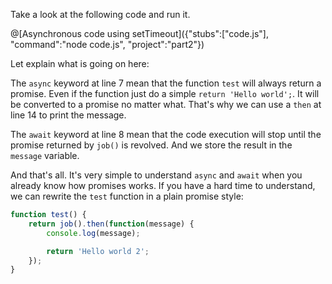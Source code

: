 Take a look at the following code and run it.

@[Asynchronous code using setTimeout]({"stubs":["code.js"], "command":"node code.js", "project":"part2"})

Let explain what is going on here:

The `async` keyword at line 7 mean that the function `test` will always return a promise. Even if the function just do a simple `return 'Hello world';`. It will be converted to a promise no matter what. That's why we can use a `then` at line 14 to print the message.

The `await` keyword at line 8 mean that the code execution will stop until the promise returned by `job()` is revolved. And we store the result in the `message` variable.

And that's all. It's very simple to understand `async` and `await` when you already know how promises works. If you have a hard time to understand, we can rewrite the `test` function in a plain promise style:

```javascript
function test() {
    return job().then(function(message) {
        console.log(message);

        return 'Hello world 2';
    });
}
```